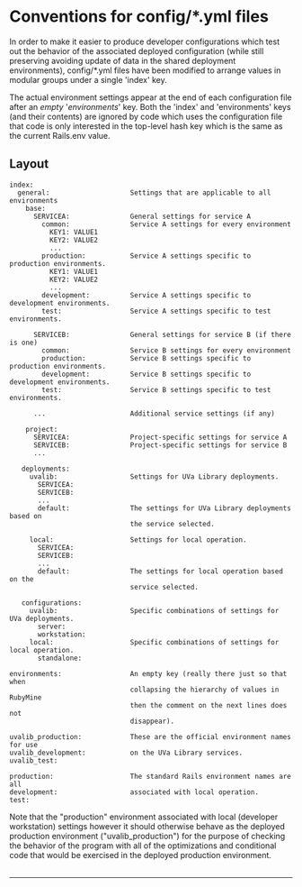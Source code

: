 <!-- lib/doc/yaml.md -->

# Conventions for config/*.yml files

  In order to make it easier to produce developer configurations which test out
  the behavior of the associated deployed configuration (while still preserving
  avoiding update of data in the shared deployment environments), config/*.yml
  files have been modified to arrange values in modular groups under a single
  'index' key.

  The actual environment settings appear at the end of each configuration file
  after an *empty* '_environments_' key.  Both the 'index' and 'environments'
  keys (and their contents) are ignored by code which uses the configuration
  file that code is only interested in the top-level hash key which is the same
  as the current Rails.env value.

## Layout

```
index:
  general:                    Settings that are applicable to all environments
    base:
      SERVICEA:               General settings for service A
        common:               Service A settings for every environment
          KEY1: VALUE1
          KEY2: VALUE2
          ...
        production:           Service A settings specific to production environments.
          KEY1: VALUE1
          KEY2: VALUE2
          ...
        development:          Service A settings specific to development environments.
        test:                 Service A settings specific to test environments.
        
      SERVICEB:               General settings for service B (if there is one)
        common:               Service B settings for every environment
        production:           Service B settings specific to production environments.
        development:          Service B settings specific to development environments.
        test:                 Service B settings specific to test environments.
        
      ...                     Additional service settings (if any)

    project:
      SERVICEA:               Project-specific settings for service A
      SERVICEB:               Project-specific settings for service B
      ...
      
   deployments:
     uvalib:                  Settings for UVa Library deployments.
       SERVICEA:
       SERVICEB:
       ...
       default:               The settings for UVa Library deployments based on
                              the service selected.
                              
     local:                   Settings for local operation.
       SERVICEA:
       SERVICEB:
       ...
       default:               The settings for local operation based on the
                              service selected.
       
   configurations:
     uvalib:                  Specific combinations of settings for UVa deployments.
       server:
       workstation:
     local:                   Specific combinations of settings for local operation.
       standalone:

environments:                 An empty key (really there just so that when
                              collapsing the hierarchy of values in RubyMine
                              then the comment on the next lines does not
                              disappear).

uvalib_production:            These are the official environment names for use
uvalib_development:           on the UVa Library services.
uvalib_test:

production:                   The standard Rails environment names are all
development:                  associated with local operation.
test:
```

  Note that the "production" environment associated with local (developer
  workstation) settings however it should otherwise behave as the deployed
  production environment ("uvalib_production") for the purpose of checking the
  behavior of the program with all of the optimizations and conditional code
  that would be exercised in the deployed production environment.
  <br/><br/>

---

[1]: /README.md         "Top-level README"
[2]: /config/README.md  "Configuration conventions"
